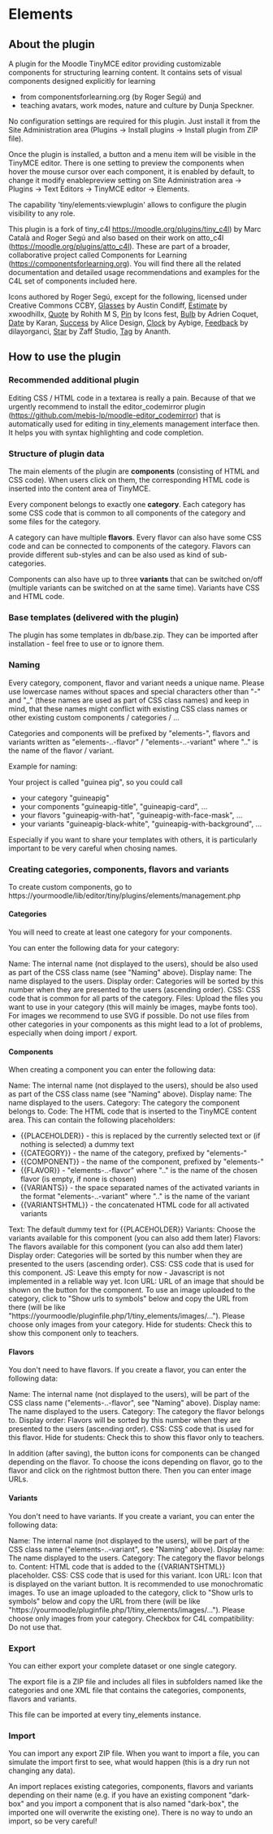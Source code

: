 # Elements

## About the plugin

A plugin for the Moodle TinyMCE editor providing customizable components for structuring learning content. It contains sets of visual components designed explicitly for learning
* from componentsforlearning.org (by Roger Segú) and 
* teaching avatars, work modes, nature and culture by Dunja Speckner.

No configuration settings are required for this plugin. Just install it from the Site Administration area (Plugins → Install plugins → Install plugin from ZIP file). 

Once the plugin is installed, a button and a menu item will be visible in the TinyMCE editor. There is one setting to preview the components when hover the mouse cursor over each component, it is enabled by default, to change it modify enablepreview setting on Site Administration area → Plugins → Text Editors → TinyMCE editor → Elements.

The capability 'tiny/elements:viewplugin' allows to configure the plugin visibility to any role.

This plugin is a fork of tiny_c4l https://moodle.org/plugins/tiny_c4l) by Marc Català and Roger Segú and also based on their work on atto_c4l (https://moodle.org/plugins/atto_c4l). These are part of a broader, collaborative project called Components for Learning (https://componentsforlearning.org). You will find there all the related documentation and detailed usage recommendations and examples for the C4L set of components included here.

Icons authored by Roger Segú, except for the following, licensed under Creative Commons CCBY, [Glasses](https://thenounproject.com/icon/70907/) by Austin Condiff, [Estimate](https://thenounproject.com/icon/1061038/) by xwoodhillx, [Quote](https://thenounproject.com/icon/77920/) by Rohith M S, [Pin](https://thenounproject.com/icon/689105/) by Icons fest, [Bulb](https://thenounproject.com/icon/1175583/) by Adrien Coquet, [Date](https://thenounproject.com/icon/1272092/) by Karan, [Success](https://thenounproject.com/icon/3405499/) by Alice Design, [Clock](https://thenounproject.com/icon/2310543/) by Aybige, [Feedback](https://thenounproject.com/icon/651868/) by dilayorganci, [Star](https://thenounproject.com/icon/1368720/) by Zaff Studio, [Tag](https://thenounproject.com/icon/938953/) by Ananth.

## How to use the plugin

### Recommended additional plugin

Editing CSS / HTML code in a textarea is really a pain. Because of that we urgently recommend to install the editor_codemirror plugin (https://github.com/mebis-lp/moodle-editor_codemirror) that is automatically used for editing in tiny_elements management interface then. It helps you with syntax highlighting and code completion.

### Structure of plugin data

The main elements of the plugin are **components** (consisting of HTML and CSS code). When users click on them, the corresponding HTML code is inserted into the content area of TinyMCE.

Every component belongs to exactly one **category**. Each category has some CSS code that is common to all components of the category and some files for the category.

A category can have multiple **flavors**. Every flavor can also have some CSS code and can be connected to components of the category. Flavors can provide different sub-styles and can be also used as kind of sub-categories.

Components can also have up to three **variants** that can be switched on/off (multiple variants can be switched on at the same time). Variants have CSS and HTML code.

### Base templates (delivered with the plugin)

The plugin has some templates in db/base.zip. They can be imported after installation - feel free to use or to ignore them.

### Naming

Every category, component, flavor and variant needs a unique name. Please use lowercase names without spaces and special characters other than "-" and "_" (these names are used as part of CSS class names) and keep in mind, that these names might conflict with existing CSS class names or other existing custom components / categories / ...

Categories and components will be prefixed by "elements-", flavors and variants written as "elements-..-flavor" / "elements-..-variant" where ".." is the name of the flavor / variant.

Example for naming:

Your project is called "guinea pig", so you could call 
* your category "guineapig"
* your components "guineapig-title", "guineapig-card", ...
* your flavors "guineapig-with-hat", "guineapig-with-face-mask", ...
* your variants "guineapig-black-white", "guineapig-with-background", ...

Especially if you want to share your templates with others, it is particularly important to be very careful when chosing names.

### Creating categories, components, flavors and variants

To create custom components, go to https://yourmoodle/lib/editor/tiny/plugins/elements/management.php

#### Categories

You will need to create at least one category for your components. 

You can enter the following data for your category:

Name: The internal name (not displayed to the users), should be also used as part of the CSS class name (see "Naming" above).
Display name: The name displayed to the users.
Display order: Categories will be sorted by this number when they are presented to the users (ascending order).
CSS: CSS code that is common for all parts of the category.
Files: Upload the files you want to use in your category (this will mainly be images, maybe fonts too). For images we recommend to use SVG if possible. Do not use files from other categories in your components as this might lead to a lot of problems, especially when doing import / export.

#### Components

When creating a component you can enter the following data:

Name: The internal name (not displayed to the users), should be also used as part of the CSS class name (see "Naming" above).
Display name: The name displayed to the users.
Category: The category the component belongs to.
Code: The HTML code that is inserted to the TinyMCE content area. This can contain the following placeholders:
* {{PLACEHOLDER}} - this is replaced by the currently selected text or (if nothing is selected) a dummy text
* {{CATEGORY}} - the name of the category, prefixed by "elements-"
* {{COMPONENT}} - the name of the component, prefixed by "elements-"
* {{FLAVOR}} - "elements-..-flavor" where ".." is the name of the chosen flavor (is empty, if none is chosen)
* {{VARIANTS}} - the space separated names of the activated variants in the format "elements-..-variant" where ".." is the name of the variant
* {{VARIANTSHTML}} - the concatenated HTML code for all activated variants

Text: The default dummy text for {{PLACEHOLDER}}
Variants: Choose the variants available for this component (you can also add them later)
Flavors: The flavors available for this component (you can also add them later)
Display order: Categories will be sorted by this number when they are presented to the users (ascending order).
CSS: CSS code that is used for this component.
JS: Leave this empty for now - Javascript is not implemented in a reliable way yet.
Icon URL: URL of an image that should be shown on the button for the component. To use an image uploaded to the category, click to "Show urls to symbols" below and copy the URL from there (will be like "https://yourmoodle/pluginfile.php/1/tiny_elements/images/..."). Please choose only images from your category.
Hide for students: Check this to show this component only to teachers.

#### Flavors

You don't need to have flavors. If you create a flavor, you can enter the following data:

Name: The internal name (not displayed to the users), will be part of the CSS class name ("elements-..-flavor", see "Naming" above).
Display name: The name displayed to the users.
Category: The category the flavor belongs to.
Display order: Flavors will be sorted by this number when they are presented to the users (ascending order).
CSS: CSS code that is used for this flavor.
Hide for students: Check this to show this flavor only to teachers.

In addition (after saving), the button icons for components can be changed depending on the flavor. To choose the icons depending on flavor, go to the flavor and click on the rightmost button there. Then you can enter image URLs.

#### Variants

You don't need to have variants. If you create a variant, you can enter the following data:

Name: The internal name (not displayed to the users), will be part of the CSS class name ("elements-..-variant", see "Naming" above).
Display name: The name displayed to the users.
Category: The category the flavor belongs to.
Content: HTML code that is added to the {{VARIANTSHTML}} placeholder.
CSS: CSS code that is used for this variant. 
Icon URL: Icon that is displayed on the variant button. It is recommended to use monochromatic images. To use an image uploaded to the category, click to "Show urls to symbols" below and copy the URL from there (will be like "https://yourmoodle/pluginfile.php/1/tiny_elements/images/..."). Please choose only images from your category.
Checkbox for C4L compatibility: Do not use that.

### Export

You can either export your complete dataset or one single category.

The export file is a ZIP file and includes all files in subfolders named like the categories and one XML file that contains the categories, components, flavors and variants.

This file can be imported at every tiny_elements instance.

### Import

You can import any export ZIP file. When you want to import a file, you can simulate the import first to see, what would happen (this is a dry run not changing any data).

An import replaces existing categories, components, flavors and variants depending on their name (e.g. if you have an existing component "dark-box" and you import a component that is also named "dark-box", the imported one will overwrite the existing one). There is no way to undo an import, so be very careful!
